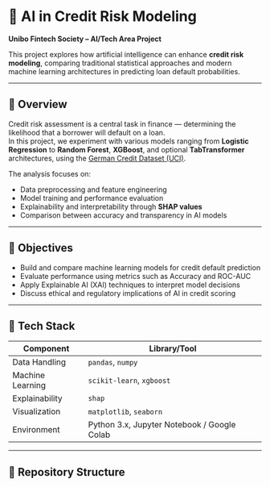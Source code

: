 # 🧠 AI in Credit Risk Modeling
**Unibo Fintech Society – AI/Tech Area Project**

This project explores how artificial intelligence can enhance **credit risk modeling**, comparing traditional statistical approaches and modern machine learning architectures in predicting loan default probabilities.

---

## 📍 Overview
Credit risk assessment is a central task in finance — determining the likelihood that a borrower will default on a loan.  
In this project, we experiment with various models ranging from **Logistic Regression** to **Random Forest**, **XGBoost**, and optional **TabTransformer** architectures, using the [German Credit Dataset (UCI)](https://archive.ics.uci.edu/ml/datasets/statlog+(german+credit+data)).

The analysis focuses on:
- Data preprocessing and feature engineering  
- Model training and performance evaluation  
- Explainability and interpretability through **SHAP values**  
- Comparison between accuracy and transparency in AI models

---

## 🧩 Objectives
- Build and compare machine learning models for credit default prediction  
- Evaluate performance using metrics such as Accuracy and ROC-AUC  
- Apply Explainable AI (XAI) techniques to interpret model decisions  
- Discuss ethical and regulatory implications of AI in credit scoring  

---

## 🧰 Tech Stack
| Component | Library/Tool |
|------------|--------------|
| Data Handling | `pandas`, `numpy` |
| Machine Learning | `scikit-learn`, `xgboost` |
| Explainability | `shap` |
| Visualization | `matplotlib`, `seaborn` |
| Environment | Python 3.x, Jupyter Notebook / Google Colab |

---

## 📂 Repository Structure
